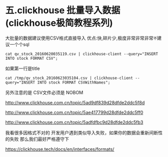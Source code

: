 # 五.clickhouse 批量导入数据(clickhouse极简教程系列)

大批量的数据建议使用CSV格式直接导入 优点:快,碎片少,极度非常非常非常`不`建议一个个sql

```
cat qv_stock_20160620035119.csv | clickhouse-client --query="INSERT INTO stock FORMAT CSV";
```

如果第一行是title

```
cat /tmp/qv_stock_20160623035104.csv | clickhouse-client --query="INSERT INTO stock FORMAT CSVWithNames";
```

另外注意的是 CSV文件必须是 NOBOM





 http://www.clickhouse.com.cn/topic/5ad9df839d28dfde2ddc5f8d

http://www.clickhouse.com.cn/topic/5ae417799d28dfde2ddc5ff0

http://www.clickhouse.com.cn/topic/5adfdfbc9d28dfde2ddc5fb3



我看很多因格式不对的 开发用户遇到类似导入失败，如果你的数据会重新间断性的失败 那么我们最好严格遵守下



https://clickhouse.tech/docs/en/interfaces/formats/